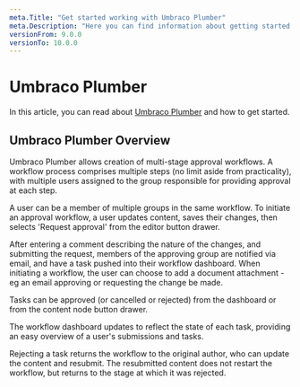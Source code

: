 ```yaml
---
meta.Title: "Get started working with Umbraco Plumber"
meta.Description: "Here you can find information about getting started with Umbraco Plumber"
versionFrom: 9.0.0
versionTo: 10.0.0
---
```


# Umbraco Plumber

In this article, you can read about [Umbraco Plumber](https://umbraco.com/products/umbraco-cloud/) and how to get started.

## Umbraco Plumber Overview

Umbraco Plumber allows creation of multi-stage approval workflows. A workflow process comprises multiple steps (no limit aside from practicality), with multiple users assigned to the group responsible for providing approval at each step.

A user can be a member of multiple groups in the same workflow. To initiate an approval workflow, a user updates content, saves their changes, then selects 'Request approval' from the editor button drawer.

After entering a comment describing the nature of the changes, and submitting the request, members of the approving group are notified via email, and have a task pushed into their workflow dashboard. When initiating a workflow, the user can choose to add a document attachment - eg an email approving or requesting the change be made.

Tasks can be approved (or cancelled or rejected) from the dashboard or from the content node button drawer.

The workflow dashboard updates to reflect the state of each task, providing an easy overview of a user's submissions and tasks.

Rejecting a task returns the workflow to the original author, who can update the content and resubmit. The resubmitted content does not restart the workflow, but returns to the stage at which it was rejected.
